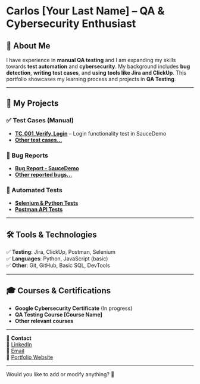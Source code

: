 # Carlos [Your Last Name] – QA & Cybersecurity Enthusiast  

## 📌 About Me  
I have experience in **manual QA testing** and I am expanding my skills towards **test automation** and **cybersecurity**. My background includes **bug detection**, **writing test cases**, and **using tools like Jira and ClickUp**. This portfolio showcases my learning process and projects in **QA Testing**.  

---

## 🔹 My Projects  

### ✅ Test Cases (Manual)  
- **[TC_001_Verify_Login](./TC_001_Verify_Login.txt)** – Login functionality test in SauceDemo  
- **[Other test cases...]()**  

### 🐞 Bug Reports  
- **[Bug Report - SauceDemo](./Bug_Report_SauceDemo.md)**  
- **[Other reported bugs...]()**  

### 🤖 Automated Tests  
- **[Selenium & Python Tests](./automation_tests/)**  
- **[Postman API Tests](./api_tests/)**  

---

## 🛠️ Tools & Technologies  
✅ **Testing**: Jira, ClickUp, Postman, Selenium  
✅ **Languages**: Python, JavaScript (basic)  
✅ **Other**: Git, GitHub, Basic SQL, DevTools  

---

## 🎓 Courses & Certifications  
- **Google Cybersecurity Certificate** (In progress)  
- **QA Testing Course [Course Name]**  
- **Other relevant courses**  

---

📩 **Contact**  
💼 [LinkedIn](your_linkedin_here)  
📧 [Email](your_email_here)  
🚀 [Portfolio Website](your_portfolio_here)  

---

Would you like to add or modify anything? 🚀  
